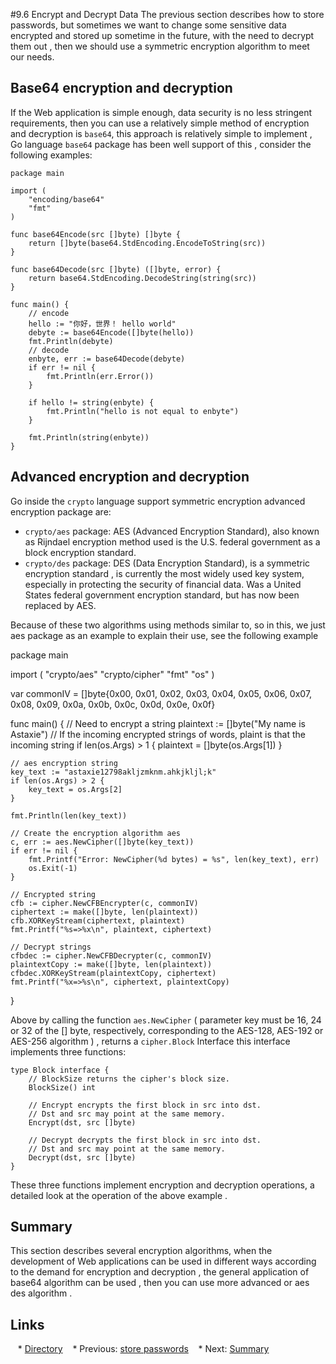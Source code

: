 #9.6 Encrypt and Decrypt Data
The previous section describes how to store passwords, but sometimes we want to change some sensitive data encrypted and stored up sometime in the future, with the need to decrypt them out , then we should use a symmetric encryption algorithm to meet our needs.

## Base64 encryption and decryption
If the Web application is simple enough, data security is no less stringent requirements, then you can use a relatively simple method of encryption and decryption is `base64`, this approach is relatively simple to implement , Go language `base64` package has been well support of this , consider the following examples:

	package main
	
	import (
		"encoding/base64"
		"fmt"
	)
	
	func base64Encode(src []byte) []byte {
		return []byte(base64.StdEncoding.EncodeToString(src))
	}
	
	func base64Decode(src []byte) ([]byte, error) {
		return base64.StdEncoding.DecodeString(string(src))
	}
	
	func main() {
		// encode
		hello := "你好，世界！ hello world"
		debyte := base64Encode([]byte(hello))
		fmt.Println(debyte)
		// decode
		enbyte, err := base64Decode(debyte)
		if err != nil {
			fmt.Println(err.Error())
		}
	
		if hello != string(enbyte) {
			fmt.Println("hello is not equal to enbyte")
		}
	
		fmt.Println(string(enbyte))
	}


## Advanced encryption and decryption

Go inside the `crypto` language support symmetric encryption advanced encryption package are:

- `crypto/aes` package: AES (Advanced Encryption Standard), also known as Rijndael encryption method used is the U.S. federal government as a block encryption standard.
- `crypto/des` package: DES (Data Encryption Standard), is a symmetric encryption standard , is currently the most widely used key system, especially in protecting the security of financial data. 
Was a United States federal government encryption standard, but has now been replaced by AES.

Because of these two algorithms using methods similar to, so in this, we just aes package as an example to explain their use, see the following example

package main

import (
	"crypto/aes"
	"crypto/cipher"
	"fmt"
	"os"
)

var commonIV = []byte{0x00, 0x01, 0x02, 0x03, 0x04, 0x05, 0x06, 0x07, 0x08, 0x09, 0x0a, 0x0b, 0x0c, 0x0d, 0x0e, 0x0f}

func main() {
	// Need to encrypt a string
	plaintext := []byte("My name is Astaxie")
	// If the incoming encrypted strings of words, plaint is that the incoming string
	if len(os.Args) > 1 {
		plaintext = []byte(os.Args[1])
	}

	// aes encryption string
	key_text := "astaxie12798akljzmknm.ahkjkljl;k"
	if len(os.Args) > 2 {
		key_text = os.Args[2]
	}

	fmt.Println(len(key_text))

	// Create the encryption algorithm aes
	c, err := aes.NewCipher([]byte(key_text))
	if err != nil {
		fmt.Printf("Error: NewCipher(%d bytes) = %s", len(key_text), err)
		os.Exit(-1)
	}

	// Encrypted string
	cfb := cipher.NewCFBEncrypter(c, commonIV)
	ciphertext := make([]byte, len(plaintext))
	cfb.XORKeyStream(ciphertext, plaintext)
	fmt.Printf("%s=>%x\n", plaintext, ciphertext)

	// Decrypt strings
	cfbdec := cipher.NewCFBDecrypter(c, commonIV)
	plaintextCopy := make([]byte, len(plaintext))
	cfbdec.XORKeyStream(plaintextCopy, ciphertext)
	fmt.Printf("%x=>%s\n", ciphertext, plaintextCopy)
}

Above by calling the function `aes.NewCipher` ( parameter key must be 16, 24 or 32 of the [] byte, respectively, corresponding to the AES-128, AES-192 or AES-256 algorithm ) , returns a `cipher.Block` Interface this interface implements three functions:

	type Block interface {
		// BlockSize returns the cipher's block size.
		BlockSize() int

		// Encrypt encrypts the first block in src into dst.
		// Dst and src may point at the same memory.
		Encrypt(dst, src []byte)

		// Decrypt decrypts the first block in src into dst.
		// Dst and src may point at the same memory.
		Decrypt(dst, src []byte)
	}

These three functions implement encryption and decryption operations, a detailed look at the operation of the above example .

## Summary
This section describes several encryption algorithms, when the development of Web applications can be used in different ways according to the demand for encryption and decryption , the general application of base64 algorithm can be used , then you can use more advanced or aes des algorithm .


## Links
   * [Directory](<preface.md>)
   * Previous: [store passwords](<09.5.md>)
   * Next: [Summary](<09.7.md>)
